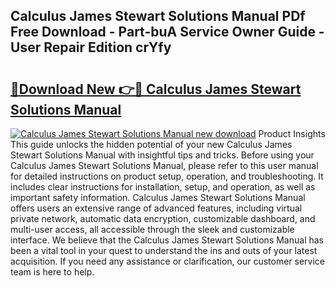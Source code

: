 ## Calculus James Stewart Solutions Manual PDf Free Download - Part-buA Service Owner Guide - User Repair Edition crYfy

# <h2><a href="http://bc26840.oget.top/?id=Calculus+James+Stewart+Solutions+Manual">🔗Download New 👉🔴 Calculus James Stewart Solutions Manual</a></h2>

[![Calculus James Stewart Solutions Manual new download](https://i.imgur.com/5g1atiW.png)](http://bc26840.oget.top/?id=Calculus+James+Stewart+Solutions+Manual)
Product Insights This guide unlocks the hidden potential of your new Calculus James Stewart Solutions Manual with insightful tips and tricks. Before using your Calculus James Stewart Solutions Manual, please refer to this user manual for detailed instructions on product setup, operation, and troubleshooting. It includes clear instructions for installation, setup, and operation, as well as important safety information. Calculus James Stewart Solutions Manual offers users an extensive range of advanced features, including virtual private network, automatic data encryption, customizable dashboard, and multi-user access, all accessible through the sleek and customizable interface. We believe that the Calculus James Stewart Solutions Manual has been a vital tool in your quest to understand the ins and outs of your latest acquisition. If you need any assistance or clarification, our customer service team is here to help.
